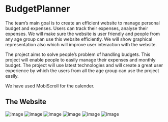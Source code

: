 # BudgetPlanner

The team’s main goal is to create an efficient website to manage personal budget and expenses. Users can track their expenses, analyse their expenses. We will make sure the website is user friendly and people from any age group can use this website efficiently. We will show graphical representation also which will improve user interaction with the website.


The project aims to solve people’s problem of handling budgets. This project will enable people to easily manage their expenses and monthly budget. The project will use latest technologies and will create a great user experience by which the users from all the age group can use the project 
easily.

We have used MobiScroll for the calender.

## The Website
![image](https://user-images.githubusercontent.com/75194957/147380367-c1d21773-f1d0-471c-b9c4-724f4125f590.png)
![image](https://user-images.githubusercontent.com/75194957/147380371-13eb1f4c-6288-467b-83f3-faef956c343a.png)
![image](https://user-images.githubusercontent.com/75194957/147380374-7504fdca-4f6d-41b5-8c75-d49cd99fd15a.png)
![image](https://user-images.githubusercontent.com/75194957/147380378-33d769ac-895f-4cdb-9c7b-8c4b82489a78.png)
![image](https://user-images.githubusercontent.com/75194957/147380379-a8efd010-1a0d-4cd9-9da8-03ca4411bd4f.png)
![image](https://user-images.githubusercontent.com/75194957/147380382-bcf99ba5-ebaa-460c-80ee-52d7d7b1d6c8.png)



